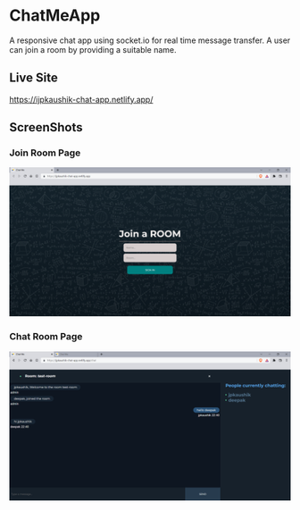 # ChatMeApp
A responsive chat app using socket.io for real time message transfer. A user can join a room by providing a suitable name.

## Live Site
https://ijpkaushik-chat-app.netlify.app/

## ScreenShots

### Join Room Page
<img src ="https://github.com/ijpkaushik/ChatApp/blob/master/screenshots/joinRoom.png" height=auto width=800 />

### Chat Room Page
<img src="https://github.com/ijpkaushik/ChatApp/blob/master/screenshots/chatRoom.png" height=auto width=800 />
